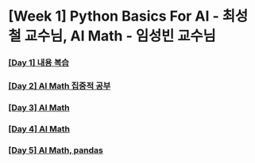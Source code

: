 # [Week 1] Python Basics For AI - 최성철 교수님, AI Math - 임성빈 교수님

### [[Day 1] 내용 복습](https://github.com/choesuhong/boostcamp/tree/main/Week_1/Day_1)

### [[Day 2] AI Math 집중적 공부](https://github.com/choesuhong/boostcamp/tree/main/Week_1/Day_2)

### [[Day 3] AI Math](https://github.com/choesuhong/boostcamp/tree/main/Week_1/Day_3)

### [[Day 4] AI Math](https://github.com/choesuhong/boostcamp/tree/main/Week_1/Day_4)

### [[Day 5] AI Math, pandas](https://github.com/choesuhong/boostcamp/tree/main/Week_1/Day_5)

